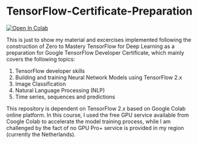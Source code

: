 # TensorFlow-Certificate-Preparation

[![Open In Colab](https://colab.research.google.com/assets/colab-badge.svg)](https://colab.research.google.com/github/Siren-Shi/deepbedmap/)

This is just to show my material and excercises implemented following the construction of Zero to Mastery TensorFlow for Deep Learning as a preparation for Google TensorFlow Developer Certificate, which mainly covers the following topics:
1. TensorFlow developer skills
2. Building and training Neural Network Models using TensorFlow 2.x
3. Image Classification
4. Natural Language Processing (NLP)
5. Time series, sequences and predictions

This repository is dependent on TensorFlow 2.x based on Google Colab online platform. 
In this course, I used the free GPU service available from Coogle Colab to accelerate the model training process, 
while I am challenged by the fact of no GPU Pro+ service is provided in my region (currently the Netherlands).
